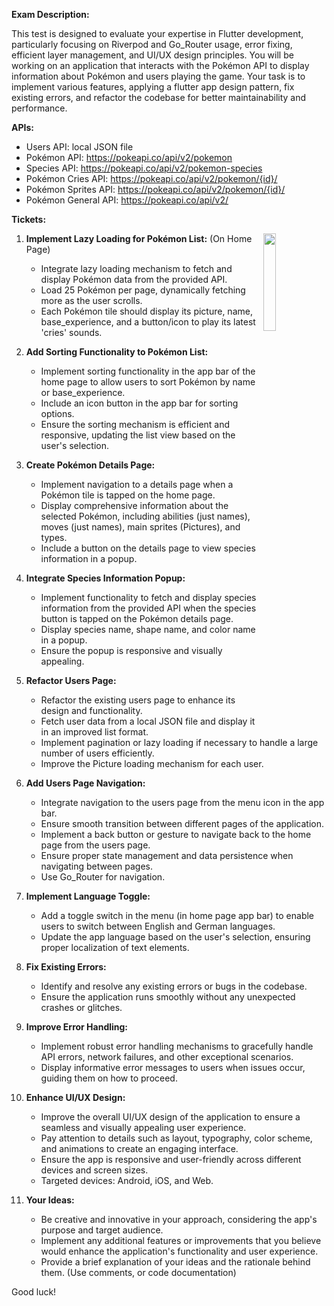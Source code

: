 **Exam Description:**

This test is designed to evaluate your expertise in Flutter
development, particularly focusing on Riverpod and Go_Router usage, error fixing, 
efficient layer management, and UI/UX design principles. You will be working on an application 
that interacts with the Pokémon API to display information about Pokémon and users playing the 
game. Your task is to implement various features, applying a flutter app design pattern, fix existing errors, and refactor the codebase 
for better maintainability and performance.

**APIs:**
 - Users API: local JSON file
 - Pokémon API: https://pokeapi.co/api/v2/pokemon
 - Species API: https://pokeapi.co/api/v2/pokemon-species
 - Pokémon Cries API: https://pokeapi.co/api/v2/pokemon/{id}/
 - Pokémon Sprites API: https://pokeapi.co/api/v2/pokemon/{id}/
 - Pokémon General API: https://pokeapi.co/api/v2/

**Tickets:**

<img top="10%" width="20%" align="right"  src="https://github.com/Artichoke-Holding/pokemon-app/assets/117400571/c3a40d1d-c840-4759-a255-aa90f47d3581" />


1. **Implement Lazy Loading for Pokémon List:** (On Home Page)
    - Integrate lazy loading mechanism to fetch and display Pokémon data from the provided API.
    - Load 25 Pokémon per page, dynamically fetching more as the user scrolls.
    - Each Pokémon tile should display its picture, name, base_experience, and a button/icon to play its latest 'cries' sounds.
  

2. **Add Sorting Functionality to Pokémon List:**
    - Implement sorting functionality in the app bar of the home page to allow users to sort Pokémon by name or base_experience.
    - Include an icon button in the app bar for sorting options.
    - Ensure the sorting mechanism is efficient and responsive, updating the list view based on the user's selection.

3. **Create Pokémon Details Page:**
    - Implement navigation to a details page when a Pokémon tile is tapped on the home page.
    - Display comprehensive information about the selected Pokémon, including abilities (just names), moves (just names), main sprites (Pictures), and types.
    - Include a button on the details page to view species information in a popup.

4. **Integrate Species Information Popup:**
    - Implement functionality to fetch and display species information from the provided API when the species button is tapped on the Pokémon details page.
    - Display species name, shape name, and color name in a popup.
    - Ensure the popup is responsive and visually appealing.

5. **Refactor Users Page:**
    - Refactor the existing users page to enhance its design and functionality.
    - Fetch user data from a local JSON file and display it in an improved list format.
    - Implement pagination or lazy loading if necessary to handle a large number of users efficiently.
    - Improve the Picture loading mechanism for each user.

6. **Add Users Page Navigation:**
    - Integrate navigation to the users page from the menu icon in the app bar.
    - Ensure smooth transition between different pages of the application.
    - Implement a back button or gesture to navigate back to the home page from the users page.
    - Ensure proper state management and data persistence when navigating between pages.
    - Use Go_Router for navigation.

7. **Implement Language Toggle:**
    - Add a toggle switch in the menu (in home page app bar) to enable users to switch between English and German languages.
    - Update the app language based on the user's selection, ensuring proper localization of text elements.

8. **Fix Existing Errors:**
    - Identify and resolve any existing errors or bugs in the codebase.
    - Ensure the application runs smoothly without any unexpected crashes or glitches.

9. **Improve Error Handling:**
    - Implement robust error handling mechanisms to gracefully handle API errors, network failures, and other exceptional scenarios.
    - Display informative error messages to users when issues occur, guiding them on how to proceed.

10. **Enhance UI/UX Design:**
    - Improve the overall UI/UX design of the application to ensure a seamless and visually appealing user experience.
    - Pay attention to details such as layout, typography, color scheme, and animations to create an engaging interface.
    - Ensure the app is responsive and user-friendly across different devices and screen sizes.
    - Targeted devices: Android, iOS, and Web.

11. **Your Ideas:**
    - Be creative and innovative in your approach, considering the app's purpose and target audience.
    - Implement any additional features or improvements that you believe would enhance the application's functionality and user experience.
    - Provide a brief explanation of your ideas and the rationale behind them. (Use comments, or code documentation)

Good luck!
